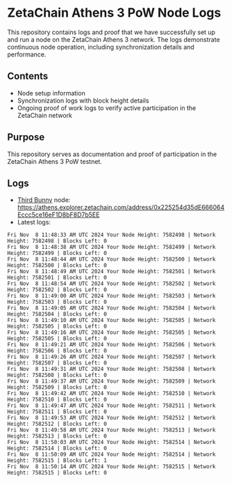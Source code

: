# ZetaChain Athens 3 PoW Node Logs
This repository contains logs and proof that we have successfully set up and run a node on the ZetaChain Athens 3 network. The logs demonstrate continuous node operation, including synchronization details and performance.

## Contents
- Node setup information
- Synchronization logs with block height details
- Ongoing proof of work logs to verify active participation in the ZetaChain network

## Purpose
This repository serves as documentation and proof of participation in the ZetaChain Athens 3 PoW testnet.

## Logs

- [Third Bunny](https://thirdbunny.xyz/) node: https://athens.explorer.zetachain.com/address/0x225254d35dE666064Eccc5ce16eF1D8bF8D7b5EE
- Latest logs:
```
Fri Nov  8 11:48:33 AM UTC 2024 Your Node Height: 7582498 | Network Height: 7582498 | Blocks Left: 0
Fri Nov  8 11:48:38 AM UTC 2024 Your Node Height: 7582499 | Network Height: 7582499 | Blocks Left: 0
Fri Nov  8 11:48:44 AM UTC 2024 Your Node Height: 7582500 | Network Height: 7582500 | Blocks Left: 0
Fri Nov  8 11:48:49 AM UTC 2024 Your Node Height: 7582501 | Network Height: 7582501 | Blocks Left: 0
Fri Nov  8 11:48:54 AM UTC 2024 Your Node Height: 7582502 | Network Height: 7582502 | Blocks Left: 0
Fri Nov  8 11:49:00 AM UTC 2024 Your Node Height: 7582503 | Network Height: 7582503 | Blocks Left: 0
Fri Nov  8 11:49:05 AM UTC 2024 Your Node Height: 7582504 | Network Height: 7582504 | Blocks Left: 0
Fri Nov  8 11:49:10 AM UTC 2024 Your Node Height: 7582505 | Network Height: 7582505 | Blocks Left: 0
Fri Nov  8 11:49:16 AM UTC 2024 Your Node Height: 7582505 | Network Height: 7582505 | Blocks Left: 0
Fri Nov  8 11:49:21 AM UTC 2024 Your Node Height: 7582506 | Network Height: 7582506 | Blocks Left: 0
Fri Nov  8 11:49:26 AM UTC 2024 Your Node Height: 7582507 | Network Height: 7582507 | Blocks Left: 0
Fri Nov  8 11:49:31 AM UTC 2024 Your Node Height: 7582508 | Network Height: 7582508 | Blocks Left: 0
Fri Nov  8 11:49:37 AM UTC 2024 Your Node Height: 7582509 | Network Height: 7582509 | Blocks Left: 0
Fri Nov  8 11:49:42 AM UTC 2024 Your Node Height: 7582510 | Network Height: 7582510 | Blocks Left: 0
Fri Nov  8 11:49:47 AM UTC 2024 Your Node Height: 7582511 | Network Height: 7582511 | Blocks Left: 0
Fri Nov  8 11:49:53 AM UTC 2024 Your Node Height: 7582512 | Network Height: 7582512 | Blocks Left: 0
Fri Nov  8 11:49:58 AM UTC 2024 Your Node Height: 7582513 | Network Height: 7582513 | Blocks Left: 0
Fri Nov  8 11:50:03 AM UTC 2024 Your Node Height: 7582514 | Network Height: 7582514 | Blocks Left: 0
Fri Nov  8 11:50:09 AM UTC 2024 Your Node Height: 7582514 | Network Height: 7582515 | Blocks Left: 1
Fri Nov  8 11:50:14 AM UTC 2024 Your Node Height: 7582515 | Network Height: 7582515 | Blocks Left: 0
```
